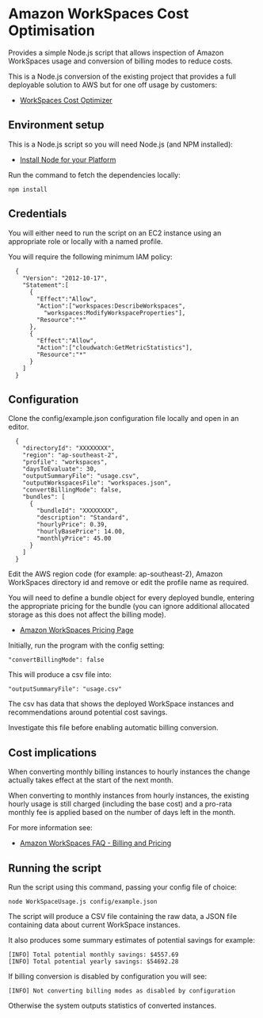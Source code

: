 # Amazon WorkSpaces Cost Optimisation

Provides a simple Node.js script that allows inspection of Amazon WorkSpaces usage and conversion of billing modes to reduce costs.

This is a Node.js conversion of the existing project that provides a full deployable solution to AWS but for one off usage by customers:

- [WorkSpaces Cost Optimizer](https://docs.aws.amazon.com/solutions/latest/workspaces-cost-optimizer/welcome.html)

## Environment setup

This is a Node.js script so you will need Node.js (and NPM installed):

- [Install Node for your Platform](https://nodejs.org/en/download/)

Run the command to fetch the dependencies locally:

	npm install

## Credentials

You will either need to run the script on an EC2 instance using an appropriate role or locally with a named profile.

You will require the following minimum IAM policy:

	  {
	    "Version": "2012-10-17",
	    "Statement":[
	      {
	        "Effect":"Allow",
	        "Action":["workspaces:DescribeWorkspaces",
	          "workspaces:ModifyWorkspaceProperties"],
	        "Resource":"*"
	      },
	      {
	        "Effect":"Allow",
	        "Action":["cloudwatch:GetMetricStatistics"],
	        "Resource":"*"
	      }
	    ]
	  }
 
## Configuration

Clone the config/example.json configuration file locally and open in an editor.

	  {
	    "directoryId": "XXXXXXXX",
	    "region": "ap-southeast-2",
	    "profile": "workspaces",
	    "daysToEvaluate": 30,
	    "outputSummaryFile": "usage.csv",
	    "outputWorkspacesFile": "workspaces.json",
	    "convertBillingMode": false,
	    "bundles": [
	      {
	        "bundleId": "XXXXXXXX",
	        "description": "Standard",
	        "hourlyPrice": 0.39,
	        "hourlyBasePrice": 14.00,
	        "monthlyPrice": 45.00
	      }    
	    ]
	  }
  
Edit the AWS region code (for example: ap-southeast-2), Amazon WorkSpaces directory id and remove or edit the profile name as required.  

You will need to define a bundle object for every deployed bundle, entering the appropriate pricing for the bundle (you can ignore additional allocated storage as this does not affect the billing mode).

- [Amazon WorkSpaces Pricing Page](https://aws.amazon.com/workspaces/pricing/)

Initially, run the program with the config setting:

	"convertBillingMode": false

This will produce a csv file into:

	"outputSummaryFile": "usage.csv"
  
The csv has data that shows the deployed WorkSpace instances and recommendations around potential cost savings.

Investigate this file before enabling automatic billing conversion.

## Cost implications

When converting monthly billing instances to hourly instances the change actually takes effect at the start of the next month.

When converting to monthly instances from hourly instances, the existing hourly usage is still charged (including the base cost) and a pro-rata monthly fee is applied based on the number of days left in the month.

For more information see:

- [Amazon WorkSpaces FAQ - Billing and Pricing](https://aws.amazon.com/workspaces/faqs/#Billing_and_Pricing)

## Running the script

Run the script using this command, passing your config file of choice:

	node WorkSpaceUsage.js config/example.json

The script will produce a CSV file containing the raw data, a JSON file containing data about current WorkSpace instances.

It also produces some summary estimates of potential savings for example:

	[INFO] Total potential monthly savings: $4557.69
	[INFO] Total potential yearly savings: $54692.28
  
If billing conversion is disabled by configuration you will see:

	[INFO] Not converting billing modes as disabled by configuration
  
Otherwise the system outputs statistics of converted instances.